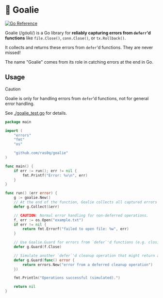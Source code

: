 # 🥅 Goalie

[![Go Reference](https://pkg.go.dev/badge/github.com/ras0q/goalie.svg)](https://pkg.go.dev/github.com/ras0q/goalie)

Goalie (/góʊli/) is a Go library for **reliably capturing errors from `deferr`'d functions** like `file.Close()`, `conn.Close()`, or `tx.Rollback()`.

It collects and returns these errors from `defer`'d functions. They are never missed!

The name "Goalie" comes from its role in catching errors at the end in Go.

## Usage

> [!CAUTION]
> Goalie is only for handling errors from `defer`'d functions, not for general error handling.

See [./goalie_test.go](./goalie_test.go) for details.

```go
package main

import (
	"errors"
	"fmt"
	"os"

	"github.com/ras0q/goalie"
)

func main() {
	if err := run(); err != nil {
		fmt.Printf("Error: %v\n", err)
	}
}

func run() (err error) {
	g := goalie.New()
    // At the end of the function, Goalie collects all captured errors
	defer g.Collect(&err)

	// CAUTION: Normal error handling for non-deferred operations.
	f, err := os.Open("example.txt")
	if err != nil {
		return fmt.Errorf("failed to open file: %w", err)
	}

	// Use Goalie.Guard for errors from `defer`'d functions (e.g. closing a file)
	defer g.Guard(f.Close)

	// Simulate another `defer`'d cleanup operation that might return an error
	defer g.Guard(func() error {
		return errors.New("error from a deferred cleanup operation")
	})

	fmt.Println("Operations successful (simulated).")

	return nil
}
```
